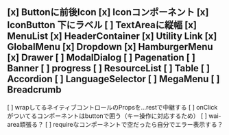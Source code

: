 [x] Buttonに前後Icon
[x] Iconコンポーネント
  [x] IconButton 下にラベル
[ ] TextAreaに縦幅
[x] MenuList
[x] HeaderContainer
  [x] Utility Link
  [x] GlobalMenu
  [x] Dropdown
  [x] HamburgerMenu
  [x] Drawer
[ ] ModalDialog
[ ] Pagenation
[ ] Banner
[ ] progress
[ ] ResourceList
[ ] Table
[ ] Accordion
[ ] LanguageSelector
[ ] MegaMenu
[ ] Breadcrumb
---
[ ] wrapしてるネイティブコントロールのPropsを...restで中継する
[ ] onClickがついてるコンポーネントはbuttonで囲う（キー操作に対応するため）
[ ] wai-area頑張る？
[ ] requireなコンポーネントで空だったら自分でエラー表示する？